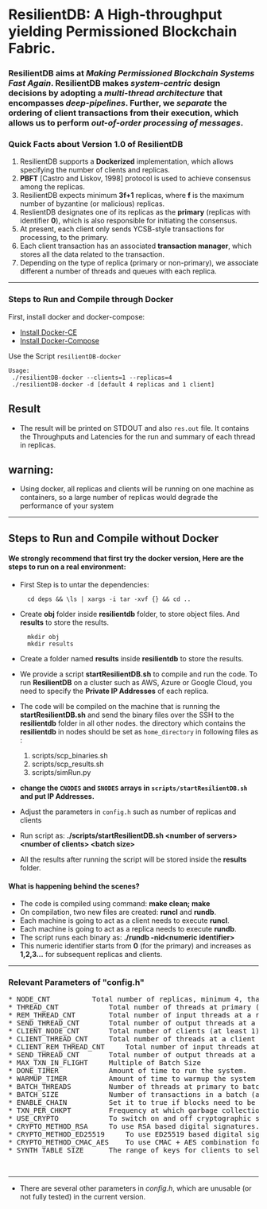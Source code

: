 # ResilientDB: A High-throughput yielding Permissioned Blockchain Fabric.

### ResilientDB aims at *Making Permissioned Blockchain Systems Fast Again*. ResilientDB makes *system-centric* design decisions by adopting a *multi-thread architecture* that encompasses *deep-pipelines*. Further, we *separate* the ordering of client transactions from their execution, which allows us to perform *out-of-order processing of messages*.

### Quick Facts about Version 1.0 of ResilientDB
1. ResilientDB supports a **Dockerized** implementation, which allows specifying the number of clients and replicas.
2. **PBFT** [Castro and Liskov, 1998] protocol is used to achieve consensus among the replicas.
3. ResilientDB expects minimum **3f+1** replicas, where **f** is the maximum number of byzantine (or malicious) replicas.
4. ReslientDB designates one of its replicas as the **primary** (replicas with identifier **0**), which is also responsible for initiating the consensus.
5. At present, each client only sends YCSB-style transactions for processing, to the primary.
6. Each client transaction has an associated **transaction manager**, which stores all the data related to the transaction.
7. Depending on the type of replica (primary or non-primary), we associate different a number of threads and queues with each replica.

---

### Steps to Run and Compile through Docker
First, install docker and docker-compose:

- [Install Docker-CE](https://docs.docker.com/install/)
- [Install Docker-Compose](https://docs.docker.com/compose/install/)


Use the Script ``resilientDB-docker``

    Usage:
     ./resilientDB-docker --clients=1 --replicas=4
     ./resilientDB-docker -d [default 4 replicas and 1 client]

## Result
-   The result will be printed on STDOUT and also ``res.out`` file. It contains the Throughputs and Latencies for the run and summary of each thread in replicas.
## warning:
-   Using docker, all replicas and clients will be running on one machine as containers, so a large number of replicas would degrade the performance of your system

---

## Steps to Run and Compile without Docker <br/>

#### We strongly recommend that first try the docker version, Here are the steps to run on a real environment:

* First Step is to untar the dependencies:

        cd deps && \ls | xargs -i tar -xvf {} && cd ..
* Create **obj** folder inside **resilientdb** folder, to store object files. And **results** to store the results.

        mkdir obj
        mkdir results
* Create a folder named **results** inside **resilientdb** to store the results.
        
* We provide a script **startResilientDB.sh** to compile and run the code. To run **ResilientDB** on a cluster such as AWS, Azure or Google Cloud, you need to specify the **Private IP Addresses** of each replica. 
* The code will be compiled on the machine that is running the **startResilientDB.sh** and send the binary files over the SSH to the **resilientdb** folder in all other  nodes. the directory which contains the **resilientdb** in nodes should be set as ``home_directory`` in following files as :
    1. scripts/scp_binaries.sh
    2. scripts/scp_results.sh
    3. scripts/simRun.py
* **change the ``CNODES`` and ``SNODES`` arrays in ``scripts/startResilientDB.sh`` and put IP Addresses.**
* Adjust the parameters in ``config.h`` such as number of replicas and clients
* Run script as: **./scripts/startResilientDB.sh \<number of servers\> \<number of clients\> \<batch size\>**

* All the results after running the script will be stored inside the **results** folder.


#### What is happening behind the scenes?

* The code is compiled using command: **make clean; make**
* On compilation, two new files are created: **runcl** and **rundb**.
* Each machine is going to act as a client needs to execute **runcl**.
* Each machine is going to act as a replica needs to execute **rundb**. 
* The script runs each binary as: **./rundb -nid\<numeric identifier\>**
* This numeric identifier starts from **0** (for the primary) and increases as **1,2,3...** for subsequent replicas and clients.



---


### Relevant Parameters of "config.h"
<pre>
* NODE_CNT			Total number of replicas, minimum 4, that is, f=1.  
* THREAD_CNT			Total number of threads at primary (at least 5)
* REM_THREAD_CNT		Total number of input threads at a replica (set it to 3)
* SEND_THREAD_CNT		Total number of output threads at a replica (at least 1)
* CLIENT_NODE_CNT		Total number of clients (at least 1).  
* CLIENT_THREAD_CNT		Total number of threads at a client (at least 1)
* CLIENT_REM_THREAD_CNT		Total number of input threads at a client (set it to 1)
* SEND_THREAD_CNT		Total number of output threads at a client (set it to 1)
* MAX_TXN_IN_FLIGHT		Multiple of Batch Size
* DONE_TIMER			Amount of time to run the system.
* WARMUP_TIMER			Amount of time to warmup the system (No statistics collected).
* BATCH_THREADS			Number of threads at primary to batch client transactions.
* BATCH_SIZE			Number of transactions in a batch (at least 10)
* ENABLE_CHAIN			Set it to true if blocks need to be stored in a ledger.
* TXN_PER_CHKPT			Frequency at which garbage collection is done.
* USE_CRYPTO			To switch on and off cryptographic signing of messages.
* CRYPTO_METHOD_RSA		To use RSA based digital signatures.
* CRYPTO_METHOD_ED25519		To use ED25519 based digital signatures.
* CRYPTO_METHOD_CMAC_AES	To use CMAC + AES combination for authentication.
* SYNTH_TABLE_SIZE		The range of keys for clients to select.
</pre>

<br/>

---

* There are several other parameters in *config.h*, which are unusable (or not fully tested) in the current version.


